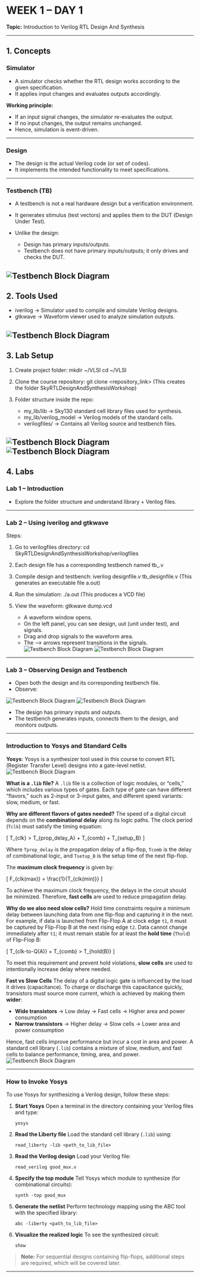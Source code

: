 

# **WEEK 1 – DAY 1**

**Topic:** Introduction to Verilog RTL Design And Synthesis

---

## **1. Concepts**

### **Simulator**

* A simulator checks whether the RTL design works according to the given specification.
* It applies input changes and evaluates outputs accordingly.

**Working principle:**

* If an input signal changes, the simulator re-evaluates the output.
* If no input changes, the output remains unchanged.
* Hence, simulation is event-driven.

---

### **Design**

* The design is the actual Verilog code (or set of codes).
* It implements the intended functionality to meet specifications.

---

### **Testbench (TB)**

* A testbench is not a real hardware design but a verification environment.
* It generates stimulus (test vectors) and applies them to the DUT (Design Under Test).
* Unlike the design:

  * Design has primary inputs/outputs.
  * Testbench does not have primary inputs/outputs; it only drives and checks the DUT.

![Testbench Block Diagram](Images/Day1_Images/testbench.png)
---

## **2. Tools Used**

* iverilog → Simulator used to compile and simulate Verilog designs.
* gtkwave → Waveform viewer used to analyze simulation outputs.

![Testbench Block Diagram](Images/Day1_Images/iverilog_based_simulation_flow.png)
---

## **3. Lab Setup**

1. Create project folder:
   mkdir ~/VLSI
   cd ~/VLSI

2. Clone the course repository:
   git clone <repository_link>
   (This creates the folder SkyRTLDesignAndSynthesisWorkshop)

3. Folder structure inside the repo:

   * my_lib/lib → Sky130 standard cell library files used for synthesis.
   * my_lib/verilog_model → Verilog models of the standard cells.
   * verilogfiles/ → Contains all Verilog source and testbench files.

![Testbench Block Diagram](Images/Day1_Images/lab1intro_1.png)
![Testbench Block Diagram](Images/Day1_Images/lab1intro_2.png)
---

## **4. Labs**

### **Lab 1 – Introduction**

* Explore the folder structure and understand library + Verilog files.

---

### **Lab 2 – Using iverilog and gtkwave**

Steps:

1. Go to verilogfiles directory:
   cd SkyRTLDesignAndSynthesisWorkshop/verilogfiles

2. Each design file has a corresponding testbench named tb_<designname>.v

3. Compile design and testbench:
   iverilog designfile.v tb_designfile.v
   (This generates an executable file a.out)

4. Run the simulation:
   ./a.out
   (This produces a VCD file)

5. View the waveform:
   gtkwave dump.vcd

   * A waveform window opens.
   * On the left panel, you can see design, uut (unit under test), and signals.
   * Drag and drop signals to the waveform area.
   * The --> arrows represent transitions in the signals.
![Testbench Block Diagram](Images/Day1_Images/lab2_1.png)
![Testbench Block Diagram](Images/Day1_Images/lab2_2.png)

---

### **Lab 3 – Observing Design and Testbench**

* Open both the design and its corresponding testbench file.
* Observe:

![Testbench Block Diagram](Images/Day1_Images/lab3_1.png)
![Testbench Block Diagram](Images/Day1_Images/lab3_2.png)
  * The design has primary inputs and outputs.
  * The testbench generates inputs, connects them to the design, and monitors outputs.

---

### Introduction to Yosys and Standard Cells

**Yosys**:
Yosys is a synthesizer tool used in this course to convert RTL (Register Transfer Level) designs into a gate-level netlist.
![Testbench Block Diagram](Images/Day1_Images/yosys_desc.png)

**What is a `.lib` file?**
A `.lib` file is a collection of logic modules, or “cells,” which includes various types of gates. Each type of gate can have different “flavors,” such as 2-input or 3-input gates, and different speed variants: slow, medium, or fast.

**Why are different flavors of gates needed?**
The speed of a digital circuit depends on the **combinational delay** along its logic paths. The clock period (`Tclk`) must satisfy the timing equation:

[
T_{clk} > T_{prop_delay_A} + T_{comb} + T_{setup_B}
]

Where `Tprop_delay` is the propagation delay of a flip-flop, `Tcomb` is the delay of combinational logic, and `Tsetup_B` is the setup time of the next flip-flop.

The **maximum clock frequency** is given by:

[
F_{clk(max)} = \frac{1}{T_{clk(min)}}
]

To achieve the maximum clock frequency, the delays in the circuit should be minimized. Therefore, **fast cells** are used to reduce propagation delay.


**Why do we also need slow cells?**
Hold time constraints require a minimum delay between launching data from one flip-flop and capturing it in the next. For example, if data is launched from Flip-Flop A at clock edge `t1`, it must be captured by Flip-Flop B at the next rising edge `t2`. Data cannot change immediately after `t1`; it must remain stable for at least the **hold time** (`Thold`) of Flip-Flop B:

[
T_{clk-to-Q(A)} + T_{comb} > T_{hold(B)}
]

To meet this requirement and prevent hold violations, **slow cells** are used to intentionally increase delay where needed.


**Fast vs Slow Cells**
The delay of a digital logic gate is influenced by the load it drives (capacitance). To charge or discharge this capacitance quickly, transistors must source more current, which is achieved by making them **wider**:

* **Wide transistors** → Low delay → Fast cells → Higher area and power consumption
* **Narrow transistors** → Higher delay → Slow cells → Lower area and power consumption

Hence, fast cells improve performance but incur a cost in area and power. A standard cell library (`.lib`) contains a mixture of slow, medium, and fast cells to balance performance, timing, area, and power.
![Testbench Block Diagram](Images/Day1_Images/synthesi_illustration.png)

---


### How to Invoke Yosys

To use Yosys for synthesizing a Verilog design, follow these steps:

1. **Start Yosys**
   Open a terminal in the directory containing your Verilog files and type:

   ```
   yosys
   ```

2. **Read the Liberty file**
   Load the standard cell library (`.lib`) using:

   ```
   read_liberty -lib <path_to_lib_file>
   ```

3. **Read the Verilog design**
   Load your Verilog file:

   ```
   read_verilog good_mux.v
   ```

4. **Specify the top module**
   Tell Yosys which module to synthesize (for combinational circuits):

   ```
   synth -top good_mux
   ```

5. **Generate the netlist**
   Perform technology mapping using the ABC tool with the specified library:

   ```
   abc -liberty <path_to_lib_file>
   ```

6. **Visualize the realized logic**
   To see the synthesized circuit:

   ```
   show
   ```

   

> **Note:** For sequential designs containing flip-flops, additional steps are required, which will be covered later.

---



